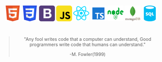 <p align="center">
<!--   <strong>Technologies</strong> -->
</p>

<p align="center">
<code><img src="./icons_tecnologias/html5-svgrepo-com.svg" alt="Hypertext Markup language" title="Html5" height="50" width="50" /></code>
<code><img src="./icons_tecnologias/css3-svgrepo-com.svg" alt="Cascating cheat style" title="Css3" height="50" width="50" /></code>
<code><img src="./icons_tecnologias/bootstrap-svgrepo-com.svg" alt="Bootstrap" title="Bootstrap" height="50" width="50" /></code>
<code><img src="./icons_tecnologias/javascript-svgrepo-com.svg" alt="JavaScript" title="JavaScript/EcmaScript" height="50" width="50" /></code>
<code><img src="./icons_tecnologias/reactjs-svgrepo-com.svg" alt="React" title="React" height="50" width="50" /></code>
<code><img src="./icons_tecnologias/typescript_icon.svg" alt="Typescript" title="Typescript" height="50" width="50" /></code>
<code><img src="./icons_tecnologias/node.svg" alt="Node" title="Node" height="50" width="50" /></code>
<code><img src="./icons_tecnologias/mongodb.svg" alt="MongoDB" title="MongoDB" height="50" width="50" /></code>
<code><img src="./icons_tecnologias/sql-database-generic-svgrepo-com.svg" alt="Sql" title="Sql" height="50" width="50" /></code>
</p>

<br/>

<blockquote align="center">
  <p>"Any fool writes code that a computer can understand, Good programmers write code that humans can understand."</p>
  <footer>-M. Fowler(1999)</footer>
</blockquote>

<br/>
